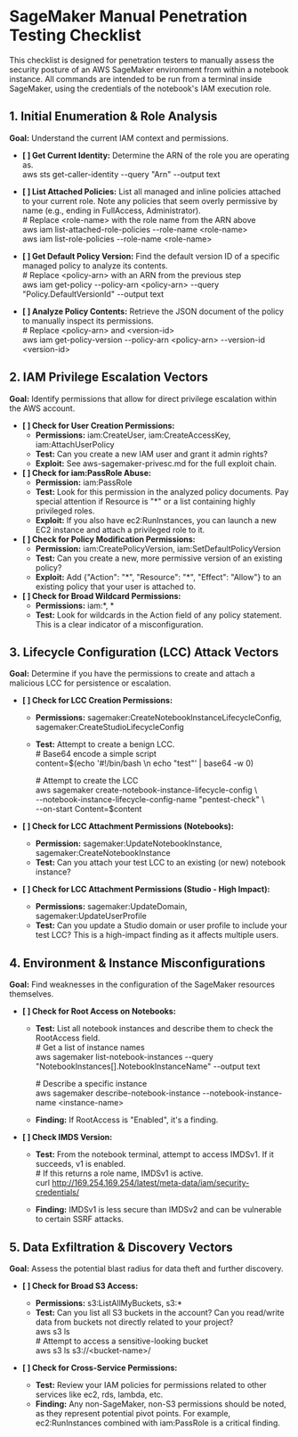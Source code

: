 # **SageMaker Manual Penetration Testing Checklist**

This checklist is designed for penetration testers to manually assess the security posture of an AWS SageMaker environment from within a notebook instance. All commands are intended to be run from a terminal inside SageMaker, using the credentials of the notebook's IAM execution role.

## **1\. Initial Enumeration & Role Analysis**

**Goal:** Understand the current IAM context and permissions.

* **\[ \] Get Current Identity:** Determine the ARN of the role you are operating as.  
  aws sts get-caller-identity \--query "Arn" \--output text

* **\[ \] List Attached Policies:** List all managed and inline policies attached to your current role. Note any policies that seem overly permissive by name (e.g., ending in FullAccess, Administrator).  
  \# Replace \<role-name\> with the role name from the ARN above  
  aws iam list-attached-role-policies \--role-name \<role-name\>  
  aws iam list-role-policies \--role-name \<role-name\>

* **\[ \] Get Default Policy Version:** Find the default version ID of a specific managed policy to analyze its contents.  
  \# Replace \<policy-arn\> with an ARN from the previous step  
  aws iam get-policy \--policy-arn \<policy-arn\> \--query "Policy.DefaultVersionId" \--output text

* **\[ \] Analyze Policy Contents:** Retrieve the JSON document of the policy to manually inspect its permissions.  
  \# Replace \<policy-arn\> and \<version-id\>  
  aws iam get-policy-version \--policy-arn \<policy-arn\> \--version-id \<version-id\>

## **2\. IAM Privilege Escalation Vectors**

**Goal:** Identify permissions that allow for direct privilege escalation within the AWS account.

* **\[ \] Check for User Creation Permissions:**  
  * **Permissions:** iam:CreateUser, iam:CreateAccessKey, iam:AttachUserPolicy  
  * **Test:** Can you create a new IAM user and grant it admin rights?  
  * **Exploit:** See aws-sagemaker-privesc.md for the full exploit chain.  
* **\[ \] Check for iam:PassRole Abuse:**  
  * **Permission:** iam:PassRole  
  * **Test:** Look for this permission in the analyzed policy documents. Pay special attention if Resource is "\*" or a list containing highly privileged roles.  
  * **Exploit:** If you also have ec2:RunInstances, you can launch a new EC2 instance and attach a privileged role to it.  
* **\[ \] Check for Policy Modification Permissions:**  
  * **Permission:** iam:CreatePolicyVersion, iam:SetDefaultPolicyVersion  
  * **Test:** Can you create a new, more permissive version of an existing policy?  
  * **Exploit:** Add {"Action": "\*", "Resource": "\*", "Effect": "Allow"} to an existing policy that your user is attached to.  
* **\[ \] Check for Broad Wildcard Permissions:**  
  * **Permissions:** iam:\*, \*  
  * **Test:** Look for wildcards in the Action field of any policy statement. This is a clear indicator of a misconfiguration.

## **3\. Lifecycle Configuration (LCC) Attack Vectors**

**Goal:** Determine if you have the permissions to create and attach a malicious LCC for persistence or escalation.

* **\[ \] Check for LCC Creation Permissions:**  
  * **Permissions:** sagemaker:CreateNotebookInstanceLifecycleConfig, sagemaker:CreateStudioLifecycleConfig  
  * **Test:** Attempt to create a benign LCC.  
    \# Base64 encode a simple script  
    content=$(echo '\#\!/bin/bash \\n echo "test"' | base64 \-w 0\)

    \# Attempt to create the LCC  
    aws sagemaker create-notebook-instance-lifecycle-config \\  
      \--notebook-instance-lifecycle-config-name "pentest-check" \\  
      \--on-start Content=$content

* **\[ \] Check for LCC Attachment Permissions (Notebooks):**  
  * **Permission:** sagemaker:UpdateNotebookInstance, sagemaker:CreateNotebookInstance  
  * **Test:** Can you attach your test LCC to an existing (or new) notebook instance?  
* **\[ \] Check for LCC Attachment Permissions (Studio \- High Impact):**  
  * **Permissions:** sagemaker:UpdateDomain, sagemaker:UpdateUserProfile  
  * **Test:** Can you update a Studio domain or user profile to include your test LCC? This is a high-impact finding as it affects multiple users.

## **4\. Environment & Instance Misconfigurations**

**Goal:** Find weaknesses in the configuration of the SageMaker resources themselves.

* **\[ \] Check for Root Access on Notebooks:**  
  * **Test:** List all notebook instances and describe them to check the RootAccess field.  
    \# Get a list of instance names  
    aws sagemaker list-notebook-instances \--query "NotebookInstances\[\].NotebookInstanceName" \--output text

    \# Describe a specific instance  
    aws sagemaker describe-notebook-instance \--notebook-instance-name \<instance-name\>

  * **Finding:** If RootAccess is "Enabled", it's a finding.  
* **\[ \] Check IMDS Version:**  
  * **Test:** From the notebook terminal, attempt to access IMDSv1. If it succeeds, v1 is enabled.  
    \# If this returns a role name, IMDSv1 is active.  
    curl http://169.254.169.254/latest/meta-data/iam/security-credentials/

  * **Finding:** IMDSv1 is less secure than IMDSv2 and can be vulnerable to certain SSRF attacks.

## **5\. Data Exfiltration & Discovery Vectors**

**Goal:** Assess the potential blast radius for data theft and further discovery.

* **\[ \] Check for Broad S3 Access:**  
  * **Permissions:** s3:ListAllMyBuckets, s3:\*  
  * **Test:** Can you list all S3 buckets in the account? Can you read/write data from buckets not directly related to your project?  
    aws s3 ls  
    \# Attempt to access a sensitive-looking bucket  
    aws s3 ls s3://\<bucket-name\>/

* **\[ \] Check for Cross-Service Permissions:**  
  * **Test:** Review your IAM policies for permissions related to other services like ec2, rds, lambda, etc.  
  * **Finding:** Any non-SageMaker, non-S3 permissions should be noted, as they represent potential pivot points. For example, ec2:RunInstances combined with iam:PassRole is a critical finding.
